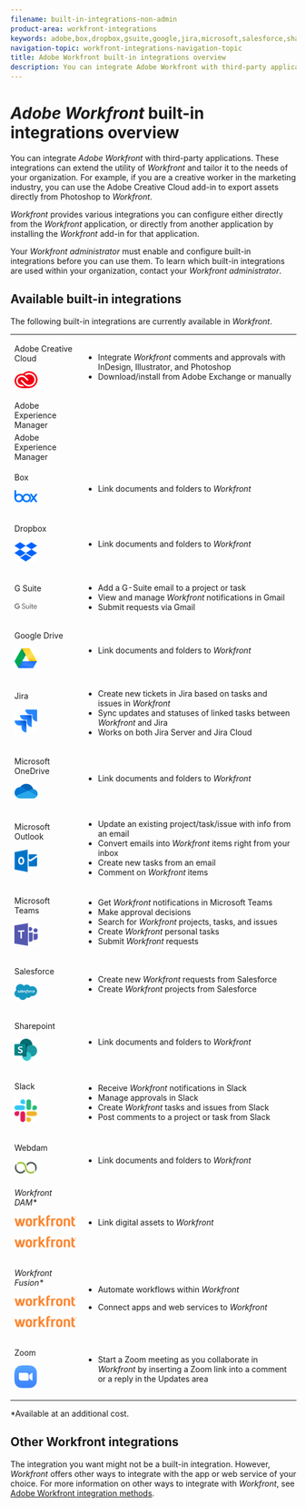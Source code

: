 ```yaml
---
filename: built-in-integrations-non-admin
product-area: workfront-integrations
keywords: adobe,box,dropbox,gsuite,google,jira,microsoft,salesforce,sharepoint,slack,webdam,zoom
navigation-topic: workfront-integrations-navigation-topic
title: Adobe Workfront built-in integrations overview
description: You can integrate Adobe Workfront with third-party applications. These integrations can extend the utility of Workfront and tailor it to the needs of your organization. For example, if you are a creative worker in the marketing industry, you can use the Adobe Creative Cloud add-in to export assets directly from Photoshop to Workfront.
---
```


# *Adobe Workfront* built-in integrations overview

You can integrate *Adobe Workfront* with third-party applications. These integrations can extend the utility of *Workfront* and tailor it to the needs of your organization. For example, if you are a creative worker in the marketing industry, you can use the Adobe Creative Cloud add-in to export assets directly from Photoshop to *Workfront*.

<!--
<p data-mc-conditions="QuicksilverOrClassic.Draft mode"><em>Workfront</em> provides various integrations you can configure either directly from the <em>Workfront</em> application, or directly from another application by installing the <em>Workfront</em> add-in for that application.</p>
-->

*Workfront* provides various integrations you can configure either directly from the *Workfront* application, or directly from another application by installing the *Workfront* add-in for that application.

Your *Workfront administrator* must enable and configure built-in integrations before you can use them. To learn which built-in integrations are used within your organization, contact your *Workfront administrator*.

## Available built-in integrations

The following built-in integrations are currently available in *Workfront*.

<table cellspacing="0"> 
 <col> 
 <col> 
 <tbody> 
  <tr> 
   <td role="rowheader"> <p>Adobe Creative Cloud </p> <p> <img src="assets/adobecclogo.png"> </p> </td> 
   <td> 
    <ul> 
     <li>Integrate <em>Workfront</em> comments and approvals with InDesign, Illustrator, and Photoshop </li> 
     <li>Download/install from Adobe Exchange or manually</li> 
    </ul> </td> 
  </tr> <draft-comment>
   <tr data-mc-conditions="QuicksilverOrClassic.Draft mode"> 
    <td role="rowheader">Adobe Experience Manager</td> 
    <td>&nbsp;</td> 
   </tr>
  </draft-comment>
  <tr data-mc-conditions="QuicksilverOrClassic.Draft mode"> 
   <td role="rowheader">Adobe Experience Manager</td> 
   <td>&nbsp;</td> 
  </tr> 
  <tr> 
   <td role="rowheader"> <p>Box</p> <p> <img src="assets/box,-inc.-logo.png"> </p> </td> 
   <td> 
    <ul> 
     <li>Link documents and folders to <em>Workfront</em></li> 
    </ul> </td> 
  </tr> 
  <tr> 
   <td role="rowheader"> <p>Dropbox</p> <p> <img src="assets/dropbox-1-logo-png-transparent.png"> </p> </td> 
   <td> 
    <ul> 
     <li>Link documents and folders to <em>Workfront</em></li> 
    </ul> </td> 
  </tr> 
  <tr> 
   <td role="rowheader"> <p>G&nbsp;Suite</p> <p> <img src="assets/gsuite.png" style="max-width: 80px;"> </p> </td> 
   <td> 
    <ul> 
     <li>Add a G-Suite email to a project or task </li> 
     <li>View and manage <em>Workfront</em> notifications in Gmail</li> 
     <li>Submit requests via Gmail </li> 
    </ul> </td> 
  </tr> 
  <tr> 
   <td role="rowheader"> <p>Google Drive</p> <p> <img src="assets/google-drive-logo.png"> </p> </td> 
   <td> 
    <ul> 
     <li>Link documents and folders to <em>Workfront</em></li> 
    </ul> </td> 
  </tr> 
  <tr> 
   <td role="rowheader"> <p>Jira</p> <p> <img src="assets/jiralogo.png" style="max-width: 80px;"> </p> </td> 
   <td> 
    <ul> 
     <li>Create new tickets in Jira based on tasks and issues in <em>Workfront</em></li> 
     <li>Sync updates and statuses of linked tasks between <em>Workfront</em> and Jira </li> 
     <li>Works on both Jira Server and Jira Cloud </li> 
    </ul> </td> 
  </tr> 
  <tr> 
   <td role="rowheader"> <p>Microsoft OneDrive</p> <p> <img src="assets/microsoft-onedrive.png"> </p> </td> 
   <td> 
    <ul> 
     <li>Link documents and folders to <em>Workfront</em></li> 
    </ul> </td> 
  </tr> 
  <tr> 
   <td role="rowheader"> <p>Microsoft Outlook</p> <p> <img src="assets/outlook.png" style="max-width: 80px;"> </p> </td> 
   <td> 
    <ul> 
     <li>Update an existing project/task/issue with info from an email </li> 
     <li>Convert emails into <em>Workfront</em> items right from your inbox </li> 
     <li>Create new tasks from an email </li> 
     <li>Comment on <em>Workfront</em> items </li> 
    </ul> </td> 
  </tr> 
  <tr> 
   <td role="rowheader"> <p>Microsoft Teams</p> <p> <img src="assets/msteamslogo.png" style="max-width: 80px;"> </p> </td> 
   <td> 
    <ul> 
     <li>Get <em>Workfront</em> notifications in Microsoft Teams </li> 
     <li>Make approval decisions </li> 
     <li>Search for <em>Workfront</em> projects, tasks, and issues </li> 
     <li>Create <em>Workfront</em> personal tasks </li> 
     <li>Submit <em>Workfront</em> requests </li> 
    </ul> </td> 
  </tr> 
  <tr> 
   <td role="rowheader"> <p>Salesforce</p> <p> <img src="assets/salesforce-logo-web-2019.png" style="max-width: 80px;"> </p> </td> 
   <td> 
    <ul> 
     <li>Create new <em>Workfront</em> requests from Salesforce </li> 
     <li>Create <em>Workfront</em> projects from Salesforce</li> 
    </ul> </td> 
  </tr> 
  <tr> 
   <td role="rowheader"> <p>Sharepoint</p> <p> <img src="assets/sharepoint.png"> </p> </td> 
   <td> 
    <ul> 
     <li>Link documents and folders to <em>Workfront</em></li> 
    </ul> </td> 
  </tr> 
  <tr> 
   <td role="rowheader"> <p>Slack</p> <p> <img src="assets/slacklogo.png" style="max-width: 80px;"> </p> </td> 
   <td> 
    <ul> 
     <li>Receive <em>Workfront</em> notifications in Slack </li> 
     <li>Manage approvals in Slack </li> 
     <li>Create <em>Workfront</em> tasks and issues from Slack </li> 
     <li>Post comments to a project or task from Slack</li> 
    </ul> </td> 
  </tr> 
  <tr> 
   <td role="rowheader"> <p>Webdam</p> <p> <img src="assets/webdam-logo.png"> </p> </td> 
   <td> 
    <ul> 
     <li>Link documents and folders to <em>Workfront</em></li> 
    </ul> </td> 
  </tr> 
  <tr> 
   <td role="rowheader"><em>Workfront DAM</em>*<draft-comment>
     <p data-mc-conditions="QuicksilverOrClassic.Draft mode"><img src="assets/wf-logo-orange-30-px.png"></p>
    </draft-comment><p data-mc-conditions="QuicksilverOrClassic.Draft mode"><img src="assets/wf-logo-orange-30-px.png"></p></td> 
   <td> 
    <ul> 
     <li> <p class="TableStyle-TableStyle-List-options-in-steps-BodyD-Column2-LightGray">Link digital assets to <em>Workfront</em></p> </li> 
    </ul> </td> 
  </tr> 
  <tr> 
   <td role="rowheader"> <p><em>Workfront Fusion</em>*</p> <draft-comment>
     <p data-mc-conditions="QuicksilverOrClassic.Draft mode"> <img src="assets/wf-logo-orange-30-px.png"> </p>
    </draft-comment><p data-mc-conditions="QuicksilverOrClassic.Draft mode"> <img src="assets/wf-logo-orange-30-px.png"> </p> </td> 
   <td> 
    <ul> 
     <li> <p>Automate workflows within <em>Workfront</em></p> </li> 
     <li> <p class="TableStyle-TableStyle-List-options-in-steps-BodyD-Column2-MediumGray">Connect apps and web services to <em>Workfront</em></p> </li> 
    </ul> </td> 
  </tr> 
  <tr> 
   <td role="rowheader"> <p>Zoom</p> <p> <img src="assets/zoom-logo.png"> </p> </td> 
   <td> 
    <ul> 
     <li>Start a Zoom meeting as you collaborate in <em>Workfront</em> by inserting a Zoom link into a comment or a reply in the Updates area</li> 
    </ul> </td> 
  </tr> 
 </tbody> 
</table>

&#42;Available at an additional cost.

<!--
<h2 data-mc-conditions="QuicksilverOrClassic.Draft mode">Other Workfront integrations</h2>
-->

## Other Workfront integrations

<!--
<p data-mc-conditions="QuicksilverOrClassic.Draft mode">The integration you want might not be a built-in integration. However, <em>Workfront</em> offers other ways to integrate with the app or web service of your choice. For more information on other ways to integrate with <em>Workfront</em>, see <a href="../workfront-integrations-and-apps/built-in-vs-api-vs-fusion.md" class="MCXref xref">Adobe Workfront integration methods</a>.</p>
-->

The integration you want might not be a built-in integration. However, *Workfront* offers other ways to integrate with the app or web service of your choice. For more information on other ways to integrate with *Workfront*, see [Adobe Workfront integration methods](../workfront-integrations-and-apps/built-in-vs-api-vs-fusion.md).

